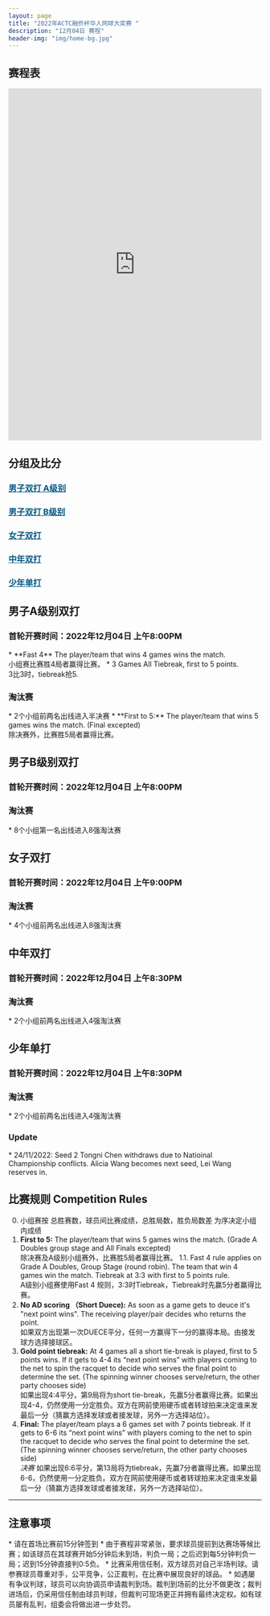 ```yaml
---
layout: page
title: "2022年ACTC融侨杯华人网球大奖赛 "
description: "12月04日 赛程"
header-img: "img/home-bg.jpg"
---
```


<h2>赛程表</h2>
<iframe width="100%" height="700" frameborder="0" scrolling="auto" allowtransparency="true" src="https://docs.google.com/spreadsheets/d/e/2PACX-1vTpw8BHdhpjvcsIX8SuF5ZcBVlHTPOyvwwkATuNl_XPqvIgEtG-fpFdiEY4T52nruEsI6TFr2ifX3xL/pubhtml?gid=0&amp;single=true&amp;widget=true&amp;headers=false"></iframe>

<h2>分组及比分</h2>
<h3> <a href="{{ site.baseurl }}/2022/draw/double_a" target="_blank" style="color:#005580">男子双打 A级别</a></h3>
<h3> <a href="{{ site.baseurl }}/2022/draw/double_b" target="_blank" style="color:#005580">男子双打 B级别</a></h3>
<h3> <a href="{{ site.baseurl }}/2022/draw/double_w" target="_blank" style="color:#005580">女子双打</a></h3>
<h3> <a href="{{ site.baseurl }}/2022/draw/double_s" target="_blank" style="color:#005580">中年双打</a></h3>
<h3> <a href="{{ site.baseurl }}/2022/draw/single_j" target="_blank" style="color:#005580">少年单打</a></h3>


<h2><p class="text-center">男子A级别双打</p></h2>
<h3>首轮开赛时间：2022年12月04日 上午8:00PM</h3>
* **Fast 4** The player/team that wins 4 games wins the match. <br>小组赛比赛胜4局者赢得比赛。
* 3 Games All Tiebreak, first to 5 points. <br>3比3时，tiebreak抢5.
<h3>淘汰赛</h3>
* 2个小组前两名出线进入半决赛
* **First to 5:** The player/team that wins 5 games wins the match. (Final excepted)<br>除决赛外，比赛胜5局者赢得比赛。

<h2><p class="text-center">男子B级别双打</p></h2>
<h3>首轮开赛时间：2022年12月04日 上午8:00PM</h3>
<h3>淘汰赛</h3>
* 8个小组第一名出线进入8强淘汰赛

<h2><p class="text-center">女子双打</p></h2>
<h3>首轮开赛时间：2022年12月04日 上午9:00PM</h3>
<h3>淘汰赛</h3>
* 4个小组前两名出线进入8强淘汰赛

<h2><p class="text-center">中年双打</p></h2>
<h3>首轮开赛时间：2022年12月04日 上午8:30PM</h3>
<h3>淘汰赛</h3>
* 2个小组前两名出线进入4强淘汰赛

<h2><p class="text-center">少年单打</p></h2>
<h3>首轮开赛时间：2022年12月04日 上午8:30PM</h3>
<h3>淘汰赛</h3>
* 2个小组前两名出线进入4强淘汰赛
<h3>Update</h3>
* 24/11/2022: Seed 2 Tongni Chen withdraws due to Natioinal Championship conflicts. Alicia Wang becomes next seed, Lei Wang reserves in.
<br>

<h2 class="page-header">比赛规则 Competition Rules</h2>

0. 小组赛按 总胜赛数，球员间比赛成绩，总胜局数，胜负局数差 为序决定小组内成绩
1. **First to 5:** The player/team that wins 5 games wins the match. (Grade A Doubles group stage and All Finals excepted) <br>除决赛及A级别小组赛外，比赛胜5局者赢得比赛。
    1.1. Fast 4 rule applies on Grade A Doubles, Group Stage (round robin). The team that win 4 games win the match. Tiebreak at 3:3 with first to 5 points rule. <br>A级别小组赛使用Fast 4 规则，3:3时Tiebreak，Tiebreak时先赢5分者赢得比赛。
2. **No AD scoring （Short Duece):** As soon as a game gets to deuce it's "next point wins". The receiving player/pair decides who returns the point.<br>如果双方出现第一次DUECE平分，任何一方赢得下一分的赢得本局。由接发球方选择接球区。
3. **Gold point tiebreak:** At 4 games all a short tie-break is played, first to 5 points wins. If it gets to 4-4 its “next point wins” with players coming to the net to spin the racquet to decide who serves the final point to determine the set. (The spinning winner chooses serve/return, the other party chooses side)<br>如果出现4:4平分，第9局将为short tie-break，先赢5分者赢得比赛。如果出现4-4，仍然使用一分定胜负。双方在网前使用硬币或者转球拍来决定谁来发最后一分（猜赢方选择发球或者接发球，另外一方选择站位）。
4. **Final:** The player/team plays a 6 games set with 7 points tiebreak. If it gets to 6-6 its “next point wins” with players coming to the net to spin the racquet to decide who serves the final point to determine the set. (The spinning winner chooses serve/return, the other party chooses side)<br><em>决赛</em> 如果出现6:6平分，第13局将为tiebreak，先赢7分者赢得比赛。如果出现6-6，仍然使用一分定胜负。双方在网前使用硬币或者转球拍来决定谁来发最后一分（猜赢方选择发球或者接发球，另外一方选择站位）。


____

<h2>注意事项</h2>
* 请在首场比赛前15分钟签到
* 由于赛程非常紧张，要求球员提前到达赛场等候比赛；如该球员在其球赛开始5分钟后未到场，判负一局；之后迟到每5分钟判负一局；迟到15分钟直接判0:5负。
* 比赛采用信任制，双方球员对自己半场判球。请参赛球员尊重对手，公平竞争，公正裁判，在比赛中展现良好的球品。
* 如遇屡有争议判球，球员可以向协调员申请裁判到场。裁判到场前的比分不做更改；裁判进场后，仍采用信任制由球员判球，但裁判可现场更正并拥有最终决定权。如有球员屡有乱判，组委会将做出进一步处罚。
